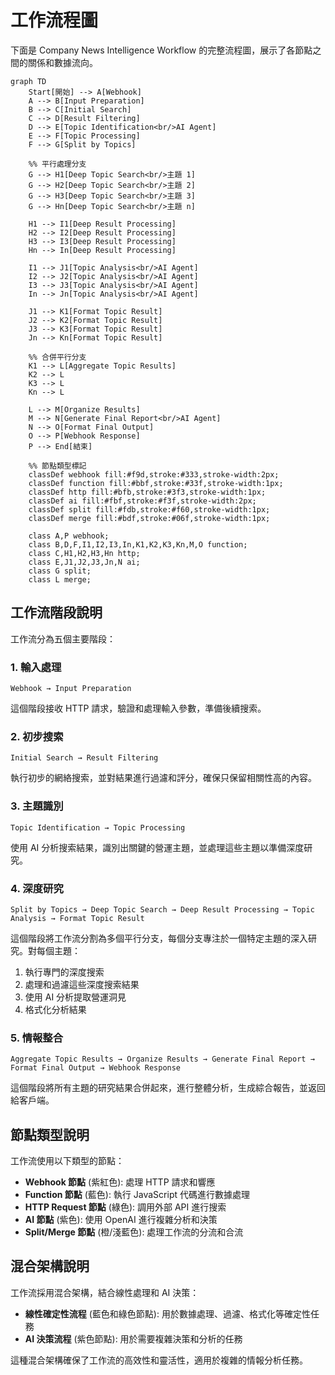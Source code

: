 # 工作流程圖

下面是 Company News Intelligence Workflow 的完整流程圖，展示了各節點之間的關係和數據流向。

```mermaid
graph TD
    Start[開始] --> A[Webhook]
    A --> B[Input Preparation]
    B --> C[Initial Search]
    C --> D[Result Filtering]
    D --> E[Topic Identification<br/>AI Agent]
    E --> F[Topic Processing]
    F --> G[Split by Topics]
    
    %% 平行處理分支
    G --> H1[Deep Topic Search<br/>主題 1]
    G --> H2[Deep Topic Search<br/>主題 2]
    G --> H3[Deep Topic Search<br/>主題 3]
    G --> Hn[Deep Topic Search<br/>主題 n]
    
    H1 --> I1[Deep Result Processing]
    H2 --> I2[Deep Result Processing]
    H3 --> I3[Deep Result Processing]
    Hn --> In[Deep Result Processing]
    
    I1 --> J1[Topic Analysis<br/>AI Agent]
    I2 --> J2[Topic Analysis<br/>AI Agent]
    I3 --> J3[Topic Analysis<br/>AI Agent]
    In --> Jn[Topic Analysis<br/>AI Agent]
    
    J1 --> K1[Format Topic Result]
    J2 --> K2[Format Topic Result]
    J3 --> K3[Format Topic Result]
    Jn --> Kn[Format Topic Result]
    
    %% 合併平行分支
    K1 --> L[Aggregate Topic Results]
    K2 --> L
    K3 --> L
    Kn --> L
    
    L --> M[Organize Results]
    M --> N[Generate Final Report<br/>AI Agent]
    N --> O[Format Final Output]
    O --> P[Webhook Response]
    P --> End[結束]
    
    %% 節點類型標記
    classDef webhook fill:#f9d,stroke:#333,stroke-width:2px;
    classDef function fill:#bbf,stroke:#33f,stroke-width:1px;
    classDef http fill:#bfb,stroke:#3f3,stroke-width:1px;
    classDef ai fill:#fbf,stroke:#f3f,stroke-width:2px;
    classDef split fill:#fdb,stroke:#f60,stroke-width:1px;
    classDef merge fill:#bdf,stroke:#06f,stroke-width:1px;
    
    class A,P webhook;
    class B,D,F,I1,I2,I3,In,K1,K2,K3,Kn,M,O function;
    class C,H1,H2,H3,Hn http;
    class E,J1,J2,J3,Jn,N ai;
    class G split;
    class L merge;
```

## 工作流階段說明

工作流分為五個主要階段：

### 1. 輸入處理

```
Webhook → Input Preparation
```

這個階段接收 HTTP 請求，驗證和處理輸入參數，準備後續搜索。

### 2. 初步搜索

```
Initial Search → Result Filtering
```

執行初步的網絡搜索，並對結果進行過濾和評分，確保只保留相關性高的內容。

### 3. 主題識別

```
Topic Identification → Topic Processing
```

使用 AI 分析搜索結果，識別出關鍵的營運主題，並處理這些主題以準備深度研究。

### 4. 深度研究

```
Split by Topics → Deep Topic Search → Deep Result Processing → Topic Analysis → Format Topic Result
```

這個階段將工作流分割為多個平行分支，每個分支專注於一個特定主題的深入研究。對每個主題：
1. 執行專門的深度搜索
2. 處理和過濾這些深度搜索結果
3. 使用 AI 分析提取營運洞見
4. 格式化分析結果

### 5. 情報整合

```
Aggregate Topic Results → Organize Results → Generate Final Report → Format Final Output → Webhook Response
```

這個階段將所有主題的研究結果合併起來，進行整體分析，生成綜合報告，並返回給客戶端。

## 節點類型說明

工作流使用以下類型的節點：

- **Webhook 節點** (紫紅色): 處理 HTTP 請求和響應
- **Function 節點** (藍色): 執行 JavaScript 代碼進行數據處理
- **HTTP Request 節點** (綠色): 調用外部 API 進行搜索
- **AI 節點** (紫色): 使用 OpenAI 進行複雜分析和決策
- **Split/Merge 節點** (橙/淺藍色): 處理工作流的分流和合流

## 混合架構說明

工作流採用混合架構，結合線性處理和 AI 決策：

- **線性確定性流程** (藍色和綠色節點): 用於數據處理、過濾、格式化等確定性任務
- **AI 決策流程** (紫色節點): 用於需要複雜決策和分析的任務

這種混合架構確保了工作流的高效性和靈活性，適用於複雜的情報分析任務。